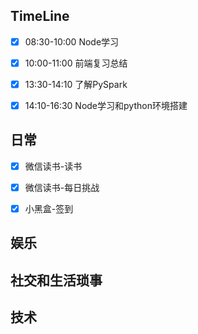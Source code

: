 
## TimeLine

- [x] 08:30-10:00 Node学习
- [x] 10:00-11:00 前端复习总结
- [x] 13:30-14:10 了解PySpark
- [x] 14:10-16:30 Node学习和python环境搭建


## 日常

- [x] 微信读书-读书
- [x] 微信读书-每日挑战
- [x] 小黑盒-签到


## 娱乐



## 社交和生活琐事



## 技术



